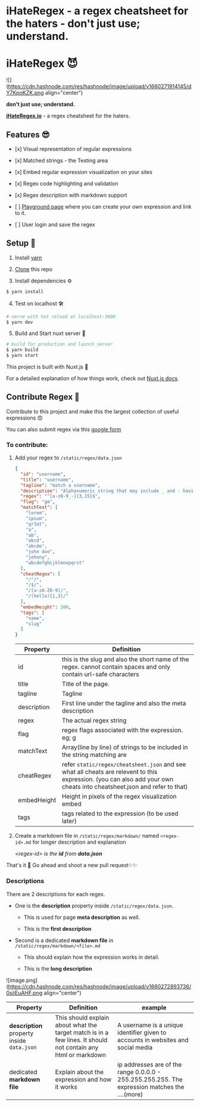 # iHateRegex - a regex cheatsheet for the haters - don't just use; understand.

# iHateRegex 😈

![](https://cdn.hashnode.com/res/hashnode/image/upload/v1660271914145/dY7KpoKZK.png align="center")

**don't just use; understand.**

[**iHateRegex.io**](https://ihateregex.io) - a regex cheatsheet for the haters.

## Features 😎

*   \[x\] Visual representation of regular expressions
    
*   \[x\] Matched strings - the Testing area
    
*   \[x\] Embed regular expression visualization on your sites
    
*   \[x\] Regex code highlighting and validation
    
*   \[x\] Regex description with markdown support
    
*   \[ \] [Playground page](https://ihateregex.io/playground) where you can create your own expression and link to it.
    
*   \[ \] User login and save the regex
    

## Setup 🚀

1.  Install [yarn](https://yarnpkg.com/)
    
2.  [Clone](https://help.github.com/en/github/creating-cloning-and-archiving-repositories/cloning-a-repository) this repo
    
3.  Install dependencies ⚙️
    

```bash
$ yarn install
```

4.  Test on localhost 🛠
    

```bash
# serve with hot reload at localhost:3600
$ yarn dev
```

5.  Build and Start nuxt server 🚀
    

```bash
# build for production and launch server
$ yarn build
$ yarn start
```

This project is built with Nuxt.js 🙌

For a detailed explanation of how things work, check out [Nuxt.js docs](https://nuxtjs.org).

## Contribute Regex 🙏

Contribute to this project and make this the largest collection of useful expressions 😍

You can also submit regex via this [google form](https://forms.gle/Cwo3VupujQJzeoYQ9)

### To contribute:

1.  Add your regex to `/static/regex/data.json`
    
    ```json
    {
      "id": "username",
      "title": "username",
      "tagline": "match a username",
      "description": "Alphanumeric string that may include _ and - having a length of 3 to 16 characters.",
      "regex": "^[a-z0-9_-]{3,15}$",
      "flag": "gm",
      "matchText": [
        "lorem",
        "ipsum",
        "gr3at",
        "a",
        "ab",
        "abcd",
        "abcde",
        "john doe",
        "johnny",
        "abcdefghijklmnopqrst"
      ],
      "cheatRegex": [
        "/^/",
        "/$/",
        "/[a-zA-Z0-9]/",
        "/(hello){1,3}/"
      ],
      "embedHeight": 300,
      "tags": [
        "name",
        "slug"
      ]
    }
    ```
    
    | Property | Definition |
    | --- | --- |
    | id | this is the slug and also the short name of the regex. cannot contain spaces and only contain url-safe characters |
    | title | Title of the page. |
    | tagline | Tagline |
    | description | First line under the tagline and also the meta description |
    | regex | The actual regex string |
    | flag | regex flags associated with the expression. eg; g |
    | matchText | Array(line by line) of strings to be included in the string matching are |
    | cheatRegex | refer `static/regex/cheatsheet.json` and see what all cheats are relevent to this expression. (you can also add your own cheats into cheatsheet.json and refer to that) |
    | embedHeight | Height in pixels of the regex visualization embed |
    | tags | tags related to the expression (to be used later) |
    
2.  Create a markdown file in `/static/regex/markdown/` named `<regex-id>.md` for longer description and explanation
    
    *&lt;regex-id&gt; is the* ***id*** *from* ***data.json***
    

That's it 🙌 Go ahead and shoot a new pull request✨✨

### Descriptions

There are 2 descriptions for each regex.

*   One is the **description** property inside `/static/regex/data.json`.
    
    *   This is used for page **meta description** as well.
        
    *   This is the **first description**
        
*   Second is a dedicated **markdown file** in `/static/regex/markdown/<file>.md`
    
    *   This should explain how the expression works in detail.
        
    *   This is the **long description**
        

![image.png](https://cdn.hashnode.com/res/hashnode/image/upload/v1660272893736/0siiEuAHF.png align="center")

| Property | Definition | example |
| --- | --- | --- |
| **description** property inside `data.json` | This should explain about what the target match is in a few lines. It should not contain any html or markdown | A username is a unique identifier given to accounts in websites and social media |
| dedicated **markdown file** | Explain about the expression and how it works | ip addresses are of the range 0.0.0.0 - 255.255.255.255. The expression matches the ....(more) |